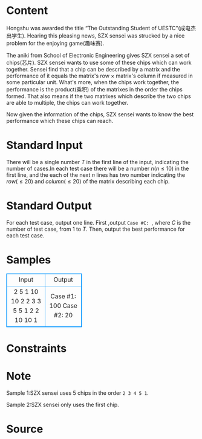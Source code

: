 
# Content

Hongshu was awarded the title “The Outstanding Student of UESTC”(成电杰出学生). Hearing this pleasing news, SZX sensei was strucked by a nice problem for the enjoying game(趣味赛).

The aniki from School of Electronic Engineering gives SZX sensei a set of chips(芯片). SZX sensei wants to use some of these chips which can work together. Sensei find that a chip can be described by a matrix and the performance of it equals the matrix's row $\times$ matrix's column if measured in some particular unit. What's more, when the chips work together, the performance is the product(乘积) of the matrixes in the order the chips formed. That also means if the two matrixes which describe the two chips are able to multiple, the chips can work together. 

Now given the information of the chips, SZX sensei wants to know the best performance which these chips can reach.

# Standard Input

There will be a single number $T$ in the first line of the input, indicating the number of cases.In each test case there will be a number $n$($n\leq 10$) in the first line, and the each of the next $n$ lines has two number indicating the $row$($\leq 20$) and $column$($\leq 20$) of the matrix describing each chip.

# Standard Output

For each test case, output one line. First ,output `Case #C: `, where $C$ is the number of test case, from $1$ to $T$. Then, output the best performance for each test case.

# Samples

<style>
        table,table tr th, table tr td { border:1px solid #0094ff; }
        table { width: 200px; min-height: 25px; line-height: 25px; text-align: center; border-collapse: collapse;}   
    </style>
<table>
	<tr>
		<td>Input</td>
		<td>Output</td>
	</tr>
<tr><td>2
5
1 10
10 2
2 3
3 5
5 1
2
2 10
10 1</td><td>Case #1: 100
Case #2: 20</td></tr></table>


# Constraints



# Note

Sample 1:SZX sensei uses $5$ chips in the order `2 3 4 5 1`.

Sample 2:SZX sensei only uses the first chip.

# Source


